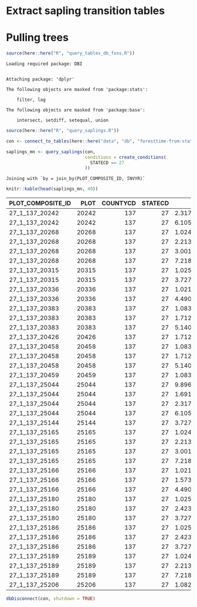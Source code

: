 # Extract sapling transition tables


# Pulling trees

``` r
source(here::here("R", "query_tables_db_fxns.R"))
```

    Loading required package: DBI


    Attaching package: 'dplyr'

    The following objects are masked from 'package:stats':

        filter, lag

    The following objects are masked from 'package:base':

        intersect, setdiff, setequal, union

``` r
source(here::here("R", "query_saplings.R"))

con <- connect_to_tables(here::here("data", "db", "foresttime-from-state-parquet.duckdb"))
```

``` r
saplings_mn <- query_saplings(con, 
                              conditions = create_conditions(
                                STATECD == 27
                              ))
```

    Joining with `by = join_by(PLOT_COMPOSITE_ID, INVYR)`

``` r
knitr::kable(head(saplings_mn, 40))
```

| PLOT_COMPOSITE_ID |  PLOT | COUNTYCD | STATECD |       PLT_CN | INVYR | PREV_INVYR | CYCLE | timespan | PREV_live_sapling | PREV_live_and_skipped | sapling_sapling_prop | sapling_tree_prop | sapling_removed_prop | presumed_dead_prop | sapling_not_sampled_prop | sapling_missing_data_prop | sapling_skipped_prop |
|:------------------|------:|---------:|--------:|-------------:|------:|-----------:|------:|---------:|------------------:|----------------------:|---------------------:|------------------:|---------------------:|-------------------:|-------------------------:|--------------------------:|---------------------:|
| 27_1_137_20242    | 20242 |      137 |      27 | 2.317369e+14 |  2015 |       2010 |    15 |        5 |                 3 |                     3 |            0.6666667 |         0.0000000 |            0.0000000 |          0.3333333 |                      0.0 |                         0 |                    0 |
| 27_1_137_20242    | 20242 |      137 |      27 | 6.105543e+14 |  2020 |       2015 |    16 |        5 |                 4 |                     4 |            0.7500000 |         0.0000000 |            0.0000000 |          0.2500000 |                      0.0 |                         0 |                    0 |
| 27_1_137_20268    | 20268 |      137 |      27 | 1.024591e+14 |  2006 |       2001 |    13 |        5 |                 3 |                     3 |            0.6666667 |         0.3333333 |            0.0000000 |          0.0000000 |                      0.0 |                         0 |                    0 |
| 27_1_137_20268    | 20268 |      137 |      27 | 2.213473e+14 |  2011 |       2006 |    14 |        5 |                 2 |                     2 |            0.5000000 |         0.5000000 |            0.0000000 |          0.0000000 |                      0.0 |                         0 |                    0 |
| 27_1_137_20268    | 20268 |      137 |      27 | 3.001621e+14 |  2016 |       2011 |    15 |        5 |                 2 |                     2 |            0.0000000 |         0.0000000 |            1.0000000 |          0.0000000 |                      0.0 |                         0 |                    0 |
| 27_1_137_20268    | 20268 |      137 |      27 | 7.218265e+14 |  2021 |       2016 |    16 |        5 |                 0 |                     0 |                   NA |                NA |                   NA |                 NA |                       NA |                        NA |                   NA |
| 27_1_137_20315    | 20315 |      137 |      27 | 1.025623e+14 |  2007 |       2002 |    13 |        5 |                 2 |                     2 |            1.0000000 |         0.0000000 |            0.0000000 |          0.0000000 |                      0.0 |                         0 |                    0 |
| 27_1_137_20315    | 20315 |      137 |      27 | 3.727864e+14 |  2017 |       2012 |    15 |        5 |                31 |                    31 |            0.7419355 |         0.0322581 |            0.0000000 |          0.2258065 |                      0.0 |                         0 |                    0 |
| 27_1_137_20336    | 20336 |      137 |      27 | 1.021499e+14 |  2008 |       2003 |    13 |        5 |                 9 |                     9 |            0.7777778 |         0.0000000 |            0.0000000 |          0.2222222 |                      0.0 |                         0 |                    0 |
| 27_1_137_20336    | 20336 |      137 |      27 | 4.490731e+14 |  2018 |       2013 |    15 |        5 |                 5 |                     5 |            0.8000000 |         0.0000000 |            0.0000000 |          0.2000000 |                      0.0 |                         0 |                    0 |
| 27_1_137_20383    | 20383 |      137 |      27 | 1.083016e+14 |  2009 |       2004 |    14 |        5 |                 2 |                     2 |            0.0000000 |         0.0000000 |            0.0000000 |          0.0000000 |                      1.0 |                         0 |                    0 |
| 27_1_137_20383    | 20383 |      137 |      27 | 1.712561e+14 |  2014 |       2009 |    15 |        5 |                 7 |                     7 |            0.0000000 |         0.0000000 |            0.0000000 |          1.0000000 |                      0.0 |                         0 |                    0 |
| 27_1_137_20383    | 20383 |      137 |      27 | 5.140796e+14 |  2019 |       2014 |    16 |        5 |                 5 |                     5 |            1.0000000 |         0.0000000 |            0.0000000 |          0.0000000 |                      0.0 |                         0 |                    0 |
| 27_1_137_20426    | 20426 |      137 |      27 | 1.712558e+14 |  2014 |       2009 |    15 |        5 |                35 |                    35 |            0.9142857 |         0.0000000 |            0.0000000 |          0.0857143 |                      0.0 |                         0 |                    0 |
| 27_1_137_20458    | 20458 |      137 |      27 | 1.083012e+14 |  2009 |       2004 |    14 |        5 |                 3 |                     3 |            1.0000000 |         0.0000000 |            0.0000000 |          0.0000000 |                      0.0 |                         0 |                    0 |
| 27_1_137_20458    | 20458 |      137 |      27 | 1.712559e+14 |  2014 |       2009 |    15 |        5 |                 5 |                     5 |            0.6000000 |         0.2000000 |            0.0000000 |          0.2000000 |                      0.0 |                         0 |                    0 |
| 27_1_137_20458    | 20458 |      137 |      27 | 5.140807e+14 |  2019 |       2014 |    16 |        5 |                 4 |                     4 |            0.0000000 |         0.0000000 |            0.0000000 |          1.0000000 |                      0.0 |                         0 |                    0 |
| 27_1_137_20459    | 20459 |      137 |      27 | 1.083014e+14 |  2009 |       2004 |    14 |        5 |                13 |                    13 |            0.0000000 |         0.0000000 |            0.0000000 |          0.0000000 |                      1.0 |                         0 |                    0 |
| 27_1_137_25044    | 25044 |      137 |      27 | 9.896042e+13 |  2005 |       2000 |    13 |        5 |                12 |                    12 |            0.8333333 |         0.0000000 |            0.0000000 |          0.1666667 |                      0.0 |                         0 |                    0 |
| 27_1_137_25044    | 25044 |      137 |      27 | 1.691085e+14 |  2010 |       2005 |    14 |        5 |                12 |                    12 |            0.8333333 |         0.0833333 |            0.0000000 |          0.0833333 |                      0.0 |                         0 |                    0 |
| 27_1_137_25044    | 25044 |      137 |      27 | 2.317371e+14 |  2015 |       2010 |    15 |        5 |                13 |                    13 |            0.7692308 |         0.0769231 |            0.0000000 |          0.1538462 |                      0.0 |                         0 |                    0 |
| 27_1_137_25044    | 25044 |      137 |      27 | 6.105549e+14 |  2020 |       2015 |    16 |        5 |                10 |                    10 |            0.2000000 |         0.0000000 |            0.0000000 |          0.5000000 |                      0.3 |                         0 |                    0 |
| 27_1_137_25144    | 25144 |      137 |      27 | 3.727878e+14 |  2017 |       2012 |    15 |        5 |                24 |                    24 |            1.0000000 |         0.0000000 |            0.0000000 |          0.0000000 |                      0.0 |                         0 |                    0 |
| 27_1_137_25165    | 25165 |      137 |      27 | 1.024541e+14 |  2006 |       2001 |    13 |        5 |                10 |                    10 |            0.9000000 |         0.0000000 |            0.0000000 |          0.1000000 |                      0.0 |                         0 |                    0 |
| 27_1_137_25165    | 25165 |      137 |      27 | 2.213451e+14 |  2011 |       2006 |    14 |        5 |                21 |                    21 |            0.9523810 |         0.0476190 |            0.0000000 |          0.0000000 |                      0.0 |                         0 |                    0 |
| 27_1_137_25165    | 25165 |      137 |      27 | 3.001609e+14 |  2016 |       2011 |    15 |        5 |                26 |                    26 |            1.0000000 |         0.0000000 |            0.0000000 |          0.0000000 |                      0.0 |                         0 |                    0 |
| 27_1_137_25165    | 25165 |      137 |      27 | 7.218253e+14 |  2021 |       2016 |    16 |        5 |                34 |                    34 |            0.8823529 |         0.0294118 |            0.0000000 |          0.0882353 |                      0.0 |                         0 |                    0 |
| 27_1_137_25166    | 25166 |      137 |      27 | 1.021478e+14 |  2008 |       2003 |    13 |        5 |                 5 |                     5 |            0.6000000 |         0.0000000 |            0.0000000 |          0.4000000 |                      0.0 |                         0 |                    0 |
| 27_1_137_25166    | 25166 |      137 |      27 | 1.573902e+13 |  2013 |       2008 |    14 |        5 |                 6 |                     6 |            0.8333333 |         0.0000000 |            0.0000000 |          0.1666667 |                      0.0 |                         0 |                    0 |
| 27_1_137_25166    | 25166 |      137 |      27 | 4.490713e+14 |  2018 |       2013 |    15 |        5 |                 7 |                     7 |            1.0000000 |         0.0000000 |            0.0000000 |          0.0000000 |                      0.0 |                         0 |                    0 |
| 27_1_137_25180    | 25180 |      137 |      27 | 1.025573e+14 |  2007 |       2002 |    13 |        5 |                14 |                    14 |            1.0000000 |         0.0000000 |            0.0000000 |          0.0000000 |                      0.0 |                         0 |                    0 |
| 27_1_137_25180    | 25180 |      137 |      27 | 2.423801e+14 |  2012 |       2007 |    14 |        5 |                15 |                    15 |            0.3333333 |         0.0000000 |            0.2000000 |          0.4666667 |                      0.0 |                         0 |                    0 |
| 27_1_137_25180    | 25180 |      137 |      27 | 3.727858e+14 |  2017 |       2012 |    15 |        5 |                 6 |                     6 |            0.1666667 |         0.0000000 |            0.0000000 |          0.8333333 |                      0.0 |                         0 |                    0 |
| 27_1_137_25186    | 25186 |      137 |      27 | 1.025575e+14 |  2007 |       2002 |    13 |        5 |                 2 |                     2 |            1.0000000 |         0.0000000 |            0.0000000 |          0.0000000 |                      0.0 |                         0 |                    0 |
| 27_1_137_25186    | 25186 |      137 |      27 | 2.423800e+14 |  2012 |       2007 |    14 |        5 |                10 |                    10 |            1.0000000 |         0.0000000 |            0.0000000 |          0.0000000 |                      0.0 |                         0 |                    0 |
| 27_1_137_25186    | 25186 |      137 |      27 | 3.727847e+14 |  2017 |       2012 |    15 |        5 |                13 |                    13 |            0.8461538 |         0.0769231 |            0.0000000 |          0.0769231 |                      0.0 |                         0 |                    0 |
| 27_1_137_25189    | 25189 |      137 |      27 | 1.024533e+14 |  2006 |       2001 |    13 |        5 |                 2 |                     2 |            1.0000000 |         0.0000000 |            0.0000000 |          0.0000000 |                      0.0 |                         0 |                    0 |
| 27_1_137_25189    | 25189 |      137 |      27 | 2.213457e+14 |  2011 |       2006 |    14 |        5 |                12 |                    12 |            1.0000000 |         0.0000000 |            0.0000000 |          0.0000000 |                      0.0 |                         0 |                    0 |
| 27_1_137_25189    | 25189 |      137 |      27 | 7.218258e+14 |  2021 |       2016 |    16 |        5 |                22 |                    22 |            0.6818182 |         0.0454545 |            0.0454545 |          0.2272727 |                      0.0 |                         0 |                    0 |
| 27_1_137_25206    | 25206 |      137 |      27 | 1.082957e+14 |  2009 |       2004 |    14 |        5 |                10 |                    10 |            0.9000000 |         0.0000000 |            0.0000000 |          0.1000000 |                      0.0 |                         0 |                    0 |

``` r
dbDisconnect(con, shutdown = TRUE)
```

